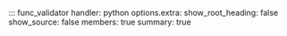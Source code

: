 ::: func_validator
    handler: python
    options.extra:
       show_root_heading: false
       show_source: false
       members: true
       summary: true
   